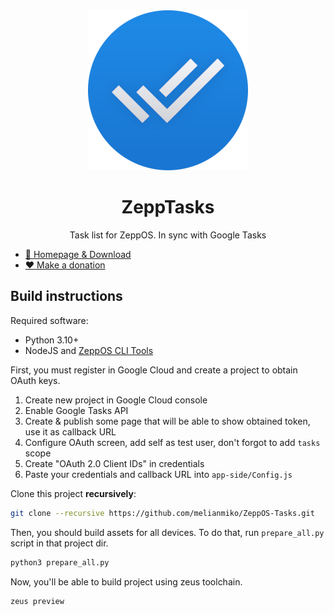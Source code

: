 <div align="center">
<img src="docs/icon_256.png" alt="" />
<h1>ZeppTasks</h1>
<p>Task list for ZeppOS. In sync with Google Tasks</p>
</div>

- [📀 Homepage & Download](https://melianmiko.ru/en/zepp/tasks/)
- [❤️ Make a donation](https://melianmiko.ru/en/donate/)

## Build instructions

Required software:
- Python 3.10+
- NodeJS and [ZeppOS CLI Tools](https://docs.zepp.com/docs/guides/tools/cli/)

First, you must register in Google Cloud and create a project
to obtain OAuth keys.
1. Create new project in Google Cloud console
2. Enable Google Tasks API
3. Create & publish some page that will be able to show obtained token, use it as callback URL
4. Configure OAuth screen, add self as test user, don't forgot to add `tasks` scope
5. Create "OAuth 2.0 Client IDs" in credentials
6. Paste your credentials and callback URL into `app-side/Config.js`

Clone this project **recursively**:
```bash
git clone --recursive https://github.com/melianmiko/ZeppOS-Tasks.git
```

Then, you should build assets for all devices. To do that,
run `prepare_all.py` script in that project dir.
```bash
python3 prepare_all.py
```

Now, you'll be able to build project using zeus toolchain.
```bash
zeus preview
```
